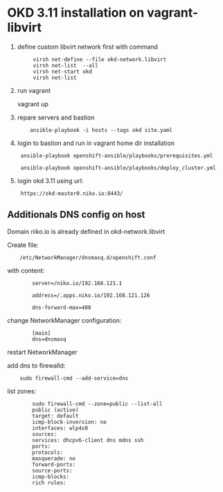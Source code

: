 
# OKD 3.11 installation on vagrant-libvirt 


1. define custom libvirt network first with command


          
            virsh net-define --file okd-network.libvirt 
            virsh net-list  --all
            virsh net-start okd 
            virsh net-list 


2. run vagrant


    vagrant up


3. repare servers and bastion
 

           ansible-playbook -i hosts --tags okd site.yaml 


4. login to bastion and run in vagrant home dir installation


        ansible-playbook openshift-ansible/playbooks/prerequisites.yml
        
        ansible-playbook openshift-ansible/playbooks/deploy_cluster.yml


5. login okd 3.11  using url:


        https://okd-master0.niko.io:8443/




## Additionals DNS config on host

Domain niko.io is already defined in okd-network.libvirt

Create file:

        /etc/NetworkManager/dnsmasq.d/openshift.conf


with content:


            server=/niko.io/192.168.121.1

            address=/.apps.niko.io/192.168.121.126

            dns-forward-max=400


change NetworkManager configuration:

            [main]
            dns=dnsmasq

restart NetworkManager


add dns to firewalld:


        sudo firewall-cmd --add-service=dns


list zones:


            sudo firewall-cmd --zone=public --list-all 
            public (active)
            target: default
            icmp-block-inversion: no
            interfaces: wlp4s0
            sources: 
            services: dhcpv6-client dns mdns ssh
            ports: 
            protocols: 
            masquerade: no
            forward-ports: 
            source-ports: 
            icmp-blocks: 
            rich rules: 
